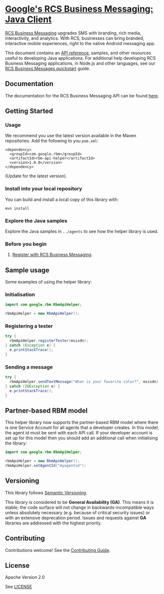 # [Google's RCS Business Messaging: Java Client](https://github.com/rcs-business-messaging/rbm-api-examples/tree/master/java/rbm-api-helper)

[RCS Business Messaging](https://developers.google.com/business-communications/rcs-business-messaging/guides/get-started/how-it-works) upgrades SMS with branding, rich media, interactivity,
and analytics. With RCS, businesses can bring branded, interactive mobile experiences, right to the native Android messaging app.

This document contains an [API reference](https://developers.google.com/business-communications/rcs-business-messaging/reference/rest), samples,
and other resources useful to developing Java applications. For additional help developing RCS Business Messaging applications, in Node.js and
other languages, see our [RCS Business Messages quickstart](https://developers.google.com/business-communications/rcs-business-messaging/guides/get-started/first-agent)
guide.

## Documentation

The documentation for the RCS Business Messaging API can be found [here](https://developers.google.com/business-communications/rcs-business-messaging/reference/rest).

## Getting Started


### Usage

We recommend you use the latest version available
in the Maven repositories. Add the following to you `pom.xml`:

```
<dependency>
  <groupId>com.google.rbm</groupId>
  <artifactId>rbm-api-helper</artifactId>
  <version>1.0.0</version>
</dependency>
```

(Update for the latest version).

### Install into your local repository

You can build and install a local copy of this library with:

```
mvn install
```

### Explore the Java samples

Explore the Java samples in `../agents` to see how the helper library is used.

### Before you begin

1.  [Register with RCS Business Messaging](https://developers.google.com/business-communications/rcs-business-messaging/guides/get-started/register-partner).

## Sample usage

Some examples of using the helper library:

### Initialisation

```java
import com.google.rbm.RbmApiHelper;

rbmApiHelper = new RbmApiHelper();
```

### Registering a tester

```java
try {
  rbmApiHelper.registerTester(msisdn);
} catch (Exception e) {
  e.printStackTrace();
}
```

### Sending a message

```java
try {
  rbmApiHelper.sendTextMessage("What is your favorite color?", msisdn);
} catch (IOException e) {
  e.printStackTrace();
}
```

## Partner-based RBM model

This helper library now supports the partner-based RBM model where there
is one Service Account for all agents that a developer creates. In this
model, the agent id must be sent with each API call. If your developer
account is set up for this model then you should add an additional call
when initialising the library:

```java
import com.google.rbm.RbmApiHelper;

rbmApiHelper = new RbmApiHelper();
rbmApiHelper.setAgentId("myagentid");
```

## Versioning

This library follows [Semantic Versioning](http://semver.org/).

This library is considered to be **General Availability (GA)**. This means it
is stable; the code surface will not change in backwards-incompatible ways
unless absolutely necessary (e.g. because of critical security issues) or with
an extensive deprecation period. Issues and requests against **GA** libraries
are addressed with the highest priority.

## Contributing

Contributions welcome! See the [Contributing Guide](https://github.com/rcs-business-messaging/rbm-api-examples/blob/master/CONTRIBUTING.md).

## License

Apache Version 2.0

See [LICENSE](https://github.com/rcs-business-messaging/rbm-api-examples/blob/master/LICENSE)